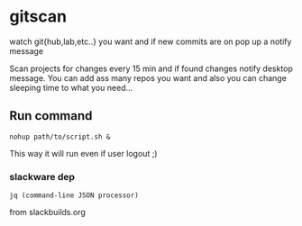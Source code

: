 # gitscan
watch git{hub,lab,etc..} you want and if new commits are on pop up a notify message

Scan  projects for changes every 15 min and if found changes notify desktop message.
You can add ass many repos you want and also you can change sleeping time to what you need...

## Run command
```
nohup path/to/script.sh &
```
This way it will run even if user logout ;)

### slackware dep
```
jq (command-line JSON processor)
```
from slackbuilds.org
